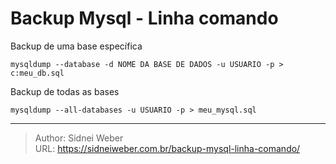 # Backup Mysql - Linha comando


Backup de uma base específica

```shell
mysqldump --database -d NOME DA BASE DE DADOS -u USUARIO -p > c:meu_db.sql
```

Backup de todas as bases

```shell
mysqldump --all-databases -u USUARIO -p > meu_mysql.sql
```

---

> Author: Sidnei Weber  
> URL: https://sidneiweber.com.br/backup-mysql-linha-comando/  

